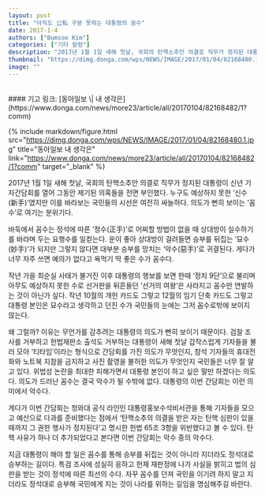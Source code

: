 ```yaml
---
layout: post
title: "아직도 公私 구분 못하는 대통령의 꼼수"
date: 2017-1-4
authors: ["Bumsoo Kim"]
categories: ["기타 칼럼"]
description: "2017년 1월 1일 새해 첫날, 국회의 탄핵소추안 의결로 직무가 정지된 대통령이 신년 기자간담회를 열어 그동안 제기된 의혹들을 전면 부인했다. 누구도 예상하지 못한 ‘신수(新手)’였지만 이를 바라보는 국민들의 시선은 여전히 싸늘하다. 의도가 뻔히 보이는 ‘꼼수’로 여기는 분위기다."
thumbnail: "https://dimg.donga.com/wps/NEWS/IMAGE/2017/01/04/82168480.1.jpg"
image: ""
---
```


<br>
#### 기고 링크: [동아일보 \| 내 생각은](https://www.donga.com/news/more23/article/all/20170104/82168482/1?comm)

{% include markdown/figure.html src="https://dimg.donga.com/wps/NEWS/IMAGE/2017/01/04/82168480.1.jpg" title="동아일보 내 생각은" link="https://www.donga.com/news/more23/article/all/20170104/82168482/1?comm" target="_blank" %}

2017년 1월 1일 새해 첫날, 국회의 탄핵소추안 의결로 직무가 정지된 대통령이 신년 기자간담회를 열어 그동안 제기된 의혹들을 전면 부인했다. 누구도 예상하지 못한 ‘신수(新手)’였지만 이를 바라보는 국민들의 시선은 여전히 싸늘하다. 의도가 뻔히 보이는 ‘꼼수’로 여기는 분위기다.

바둑에서 꼼수는 정석에 따른 ‘정수(正手)’로 어찌할 방법이 없을 때 상대방이 실수하기를 바라며 두는 요행수를 일컫는다. 운이 좋아 상대방이 걸려들면 승부를 뒤집는 ‘묘수(妙手)’가 되지만 그렇지 않다면 대부분 승부를 망치는 ‘악수(惡手)’로 귀결된다. 게다가 너무 자주 쓰면 예의가 없다고 욕먹기 딱 좋은 수가 꼼수다.

작년 가을 최순실 사태가 불거진 이후 대통령의 행보를 보면 한때 ‘정치 9단’으로 불리며 아무도 예상하지 못한 수로 선거판을 뒤흔들던 ‘선거의 여왕’은 사라지고 꼼수만 연발하는 것이 아닌가 싶다. 작년 10월의 개헌 카드도 그렇고 12월의 임기 단축 카드도 그렇고 대통령 본인은 묘수라고 생각하고 던진 수가 국민들의 눈에는 그저 꼼수로밖에 보이지 않는다.

왜 그럴까? 이유는 무언가를 감추려는 대통령의 의도가 뻔히 보이기 때문이다. 검찰 조사를 거부하고 헌법재판소 출석도 거부하는 대통령이 새해 첫날 갑작스럽게 기자들을 불러 모아 ‘티타임’이라는 형식으로 간담회를 가진 의도가 무엇인지, 참석 기자들의 휴대전화와 노트북 지참을 금지하고 사진 촬영을 불허한 의도가 무엇인지 국민들은 너무 잘 알고 있다. 위법성 논란을 최대한 피해가면서 대통령 본인이 하고 싶은 말만 하겠다는 의도다. 의도가 드러난 꼼수는 결국 악수가 될 수밖에 없다. 대통령의 이번 간담회는 이런 의미에서 악수다.

게다가 이번 간담회는 청와대 공식 라인인 대통령홍보수석비서관을 통해 기자들을 모으고 예산으로 다과를 준비했다는 점에서 ‘탄핵소추의 의결을 받은 자는 탄핵 심판이 있을 때까지 그 권한 행사가 정지된다’고 명시한 헌법 65조 3항을 위반했다고 볼 수 있다. 탄핵 사유가 하나 더 추가되었다고 본다면 이번 간담회는 악수 중의 악수다.

지금 대통령이 해야 할 일은 꼼수를 통해 승부를 뒤집는 것이 아니라 지더라도 정석대로 승부하는 길이다. 특검 조사에 성실히 응하고 헌재 재판정에 나가 사실을 밝히고 법의 심판을 받는 것이 정석에 따른 최선의 수다. 자꾸 꼼수를 던져 국민을 이기려 하지 말고 지더라도 정석대로 승부해 국민에게 지는 것이 나라를 위하는 길임을 명심해주길 바란다.

<br>
